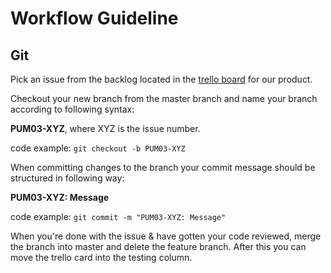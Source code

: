 # Workflow Guideline

## Git

Pick an issue from the backlog located in the [trello board](https://trello.com/b/NOxprzji/kanban) for our product.

Checkout your new branch from the master branch and name your branch according to following syntax:

<b>PUM03-XYZ</b>, where XYZ is the issue number.

code example: <code>git checkout -b PUM03-XYZ</code>

When committing changes to the branch your commit message should be structured in following way:

<b>PUM03-XYZ: Message</b>

code example: <code>git commit -m "PUM03-XYZ: Message"</code>

When you're done with the issue & have gotten your code reviewed, merge the branch into master and delete the feature branch.
After this you can move the trello card into the testing column.
